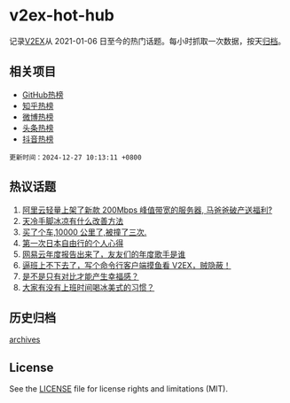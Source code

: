 # v2ex-hot-hub

 记录[V2EX](https://www.v2ex.com/)从 2021-01-06 日至今的热门话题。每小时抓取一次数据，按天[归档](archives)。
 
 ## 相关项目

- [GitHub热榜](https://github.com/lonnyzhang423/github-hot-hub)
- [知乎热榜](https://github.com/lonnyzhang423/zhihu-hot-hub)
- [微博热榜](https://github.com/lonnyzhang423/weibo-hot-hub)
- [头条热榜](https://github.com/lonnyzhang423/toutiao-hot-hub)
- [抖音热榜](https://github.com/lonnyzhang423/douyin-hot-hub)


 `更新时间：2024-12-27 10:13:11 +0800`

## 热议话题

1. [阿里云轻量上架了新款 200Mbps 峰值带宽的服务器, 马爸爸破产送福利?](https://www.v2ex.com/t/1100427)
1. [天冷手脚冰凉有什么改善方法](https://www.v2ex.com/t/1100389)
1. [买了个车,10000 公里了,被撞了三次.](https://www.v2ex.com/t/1100391)
1. [第一次日本自由行的个人心得](https://www.v2ex.com/t/1100392)
1. [网易云年度报告出来了，友友们的年度歌手是谁](https://www.v2ex.com/t/1100594)
1. [逼班上不下去了，写个命令行客户端摸鱼看 V2EX，贼隐蔽！](https://www.v2ex.com/t/1100459)
1. [是不是只有对比才能产生幸福感？](https://www.v2ex.com/t/1100386)
1. [大家有没有上班时间喝冰美式的习惯？](https://www.v2ex.com/t/1100443)

## 历史归档

[archives](archives)

## License

See the [LICENSE](LICENSE) file for license rights and limitations (MIT).
